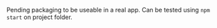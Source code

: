 Pending packaging to be useable in a real app. Can be tested using <code>npm start</code> on project folder.
